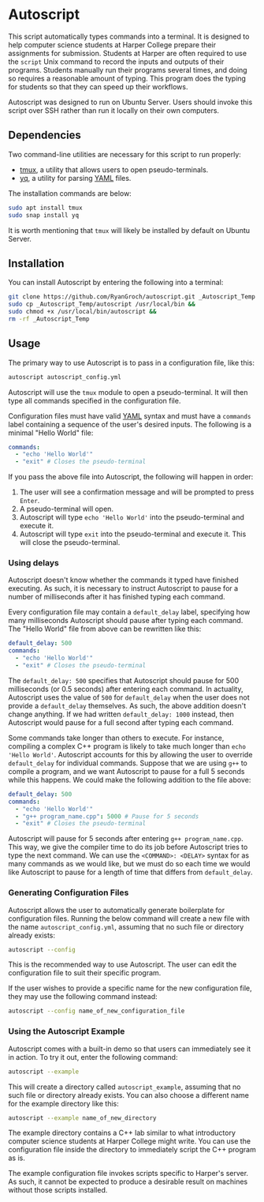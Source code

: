 # Autoscript

This script automatically types commands into a terminal. It is designed to help computer science students at Harper College prepare their assignments for submission. Students at Harper are often required to use the `script` Unix command to record the inputs and outputs of their programs. Students manually run their programs several times, and doing so requires a reasonable amount of typing. This program does the typing for students so that they can speed up their workflows.

Autoscript was designed to run on Ubuntu Server. Users should invoke this script over SSH rather than run it locally on their own computers.

## Dependencies

Two command-line utilities are necessary for this script to run properly:

- [tmux](https://github.com/tmux/tmux/wiki), a utility that allows users to open pseudo-terminals.
- [yq](https://github.com/mikefarah/yq), a utility for parsing [YAML](https://yaml.org/spec/1.2.2/) files.

The installation commands are below:

```sh
sudo apt install tmux
sudo snap install yq
```

It is worth mentioning that `tmux` will likely be installed by default on Ubuntu Server.

## Installation

You can install Autoscript by entering the following into a terminal:

```sh
git clone https://github.com/RyanGroch/autoscript.git _Autoscript_Temp &&
sudo cp _Autoscript_Temp/autoscript /usr/local/bin &&
sudo chmod +x /usr/local/bin/autoscript &&
rm -rf _Autoscript_Temp
```

## Usage

The primary way to use Autoscript is to pass in a configuration file, like this:

```sh
autoscript autoscript_config.yml
```

Autoscript will use the `tmux` module to open a pseudo-terminal. It will then type all commands specified in the configuration file.

Configuration files must have valid [YAML](https://yaml.org/spec/1.2.2/) syntax and must have a `commands` label containing a sequence of the user's desired inputs. The following is a minimal "Hello World" file:

```yml
commands:
  - "echo 'Hello World'"
  - "exit" # Closes the pseudo-terminal
```

If you pass the above file into Autoscript, the following will happen in order:

1. The user will see a confirmation message and will be prompted to press `Enter`.
2. A pseudo-terminal will open.
3. Autoscript will type `echo 'Hello World'` into the pseudo-terminal and execute it.
4. Autoscript will type `exit` into the pseudo-terminal and execute it. This will close the pseudo-terminal.

### Using delays

Autoscript doesn't know whether the commands it typed have finished executing. As such, it is necessary to instruct Autoscript to pause for a number of milliseconds after it has finished typing each command.

Every configuration file may contain a `default_delay` label, specifying how many milliseconds Autoscript should pause after typing each command. The "Hello World" file from above can be rewritten like this:

```yml
default_delay: 500
commands:
  - "echo 'Hello World'"
  - "exit" # Closes the pseudo-terminal
```

The `default_delay: 500` specifies that Autoscript should pause for 500 milliseconds (or 0.5 seconds) after entering each command. In actuality, Autoscript uses the value of `500` for `default_delay` when the user does not provide a `default_delay` themselves. As such, the above addition doesn't change anything. If we had written `default_delay: 1000` instead, then Autoscript would pause for a full second after typing each command.

Some commands take longer than others to execute. For instance, compiling a complex C++ program is likely to take much longer than `echo 'Hello World'`. Autoscript accounts for this by allowing the user to override `default_delay` for individual commands. Suppose that we are using `g++` to compile a program, and we want Autoscript to pause for a full 5 seconds while this happens. We could make the following addition to the file above:

```yml
default_delay: 500
commands:
  - "echo 'Hello World'"
  - "g++ program_name.cpp": 5000 # Pause for 5 seconds
  - "exit" # Closes the pseudo-terminal
```

Autoscript will pause for 5 seconds after entering `g++ program_name.cpp`. This way, we give the compiler time to do its job before Autoscript tries to type the next command. We can use the `<COMMAND>: <DELAY>` syntax for as many commands as we would like, but we must do so each time we would like Autoscript to pause for a length of time that differs from `default_delay`.

### Generating Configuration Files

Autoscript allows the user to automatically generate boilerplate for configuration files. Running the below command will create a new file with the name `autoscript_config.yml`, assuming that no such file or directory already exists:

```sh
autoscript --config
```

This is the recommended way to use Autoscript. The user can edit the configuration file to suit their specific program.

If the user wishes to provide a specific name for the new configuration file, they may use the following command instead:

```sh
autoscript --config name_of_new_configuration_file
```

### Using the Autoscript Example

Autoscript comes with a built-in demo so that users can immediately see it in action. To try it out, enter the following command:

```sh
autoscript --example
```

This will create a directory called `autoscript_example`, assuming that no such file or directory already exists. You can also choose a different name for the example directory like this:

```sh
autoscript --example name_of_new_directory
```

The example directory contains a C++ lab similar to what introductory computer science students at Harper College might write. You can use the configuration file inside the directory to immediately script the C++ program as is.

The example configuration file invokes scripts specific to Harper's server. As such, it cannot be expected to produce a desirable result on machines without those scripts installed.
